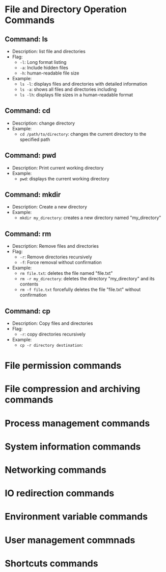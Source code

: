 # File and Directory Operation Commands
## Command: ls
- Description: list file and directories
- Flag: 
    + `-l`: Long format listing
    + `-a`: Include hidden files
    + `-h`: human-readable file size
- Example: 
    + `ls -l`: displays files and directories with detailed information
    + `ls -a`: shows all files and directories including
    + `ls -lh`: displays file sizes in a human-readable format

## Command: cd
- Description: change directory
- Example: 
    + `cd /path/to/directory`: changes the current directory to the specified path

## Command: pwd
- Description: Print current working directory
- Example:
    + `pwd`: displays the current working directory

## Command: mkdir
- Description: Create a new directory
- Example:
    + `mkdir my_directory`: creates a new directory named "my_directory"

## Command: rm
- Description: Remove files and directories
- Flag:
    + `-r`: Remove directories recursively
    + `-f`: Force removal without confirmation
- Example:
    + `rm file.txt`: deletes the file named "file.txt"
    + `rm -r my_directory`: deletes the directory "my_directory" and its contents
    + `rm -f file.txt` forcefully deletes the file "file.txt" without confirmation

## Command: cp
- Description: Copy files and directories
- Flag:
    + `-r`: copy directories recursively
- Example: 
    + `cp -r directory destination`: 
# File permission commands
# File compression and archiving commands
# Process management commands
# System information commands
# Networking commands
# IO redirection commands
# Environment variable commands
# User management commnads
# Shortcuts commands
